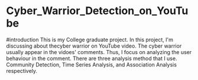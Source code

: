 # Cyber_Warrior_Detection_on_YouTube

#introduction
This is my College graduate project. In this project, I'm discussing about thecyber warrior on YouTube video. The cyber warrior usually appear in the vidoes' comments. Thus, I focus on analyzing the user behaviour in the comment. There are three analysis method that I use. Community Detection, Time Series Analysis, and Association Analysis respectively.

